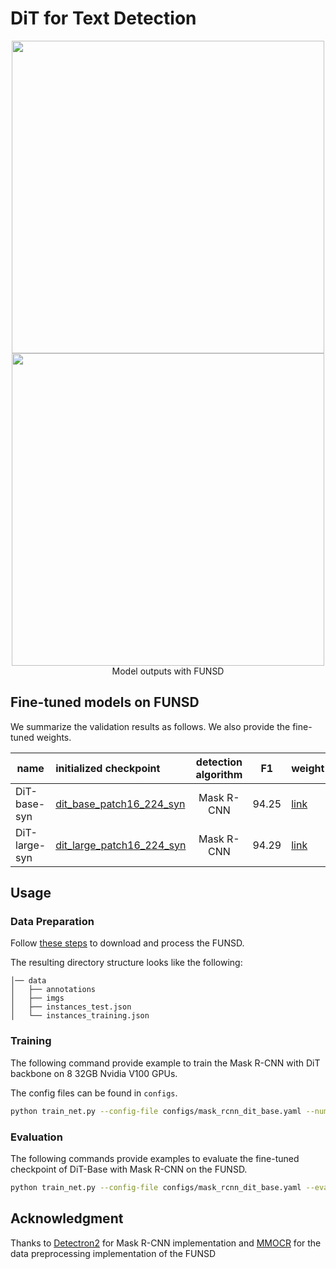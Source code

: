 # DiT for Text Detection

<div align="center">
  <img src="https://user-images.githubusercontent.com/45008728/163219997-90d15c1b-e1d1-4bb3-ae46-774e54b89dc6.png" width="500" /><img src="https://user-images.githubusercontent.com/45008728/163220437-ab6a3fd2-0a4f-49c5-810c-e05dda7eb9e1.png" width="500"/> Model outputs with FUNSD
</div>

## Fine-tuned models on FUNSD
We summarize the validation results as follows. We also provide the fine-tuned weights. 

| name | initialized checkpoint | detection algorithm  |  F1 | weight |
|------------|:----------------------------------------|:----------:|-------------------|-----|
| DiT-base-syn | [dit_base_patch16_224_syn](https://layoutlm.blob.core.windows.net/dit/dit-fts/td-syn_dit-b_mrcnn.pth) | Mask R-CNN | 94.25 |  [link](https://layoutlm.blob.core.windows.net/dit/dit-fts/funsd_dit-b_mrcnn.pth) |
| DiT-large-syn | [dit_large_patch16_224_syn](https://layoutlm.blob.core.windows.net/dit/dit-fts/td-syn_dit-l_mrcnn.pth) | Mask R-CNN | 94.29 |  [link](https://layoutlm.blob.core.windows.net/dit/dit-fts/funsd_dit-l_mrcnn.pth) | 


## Usage

### Data Preparation

Follow [these steps](https://mmocr.readthedocs.io/en/latest/datasets/det.html#funsd) to download and process the FUNSD.

The resulting directory structure looks like the following:
```
│── data
│   ├── annotations
│   ├── imgs
│   ├── instances_test.json
│   └── instances_training.json

```

### Training
The following command provide example to train the Mask R-CNN with DiT backbone on 8 32GB Nvidia V100 GPUs.

The config files can be found in `configs`.

```bash
python train_net.py --config-file configs/mask_rcnn_dit_base.yaml --num-gpus 8 --resume MODEL.WEIGHTS path/to/model OUTPUT_DIR path/to/output
``` 

### Evaluation
The following commands provide examples to evaluate the fine-tuned checkpoint of DiT-Base with Mask R-CNN on the FUNSD.

```bash
python train_net.py --config-file configs/mask_rcnn_dit_base.yaml --eval-only --num-gpus 8  --resume  MODEL.WEIGHTS path/to/model OUTPUT_DIR path/to/output
``` 


## Acknowledgment
Thanks to [Detectron2](https://github.com/facebookresearch/detectron2) for Mask R-CNN implementation and [MMOCR](https://github.com/open-mmlab/mmocr) for the data preprocessing implementation of the FUNSD  
